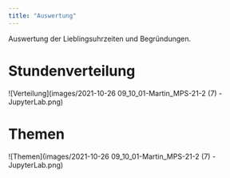 ```yaml
---
title: "Auswertung"
---
```


Auswertung der Lieblingsuhrzeiten und Begründungen.

# Stundenverteilung

![Verteilung](images/2021-10-26 09_10_01-Martin_MPS-21-2 (7) - JupyterLab.png)

# Themen

![Themen](images/2021-10-26 09_10_01-Martin_MPS-21-2 (7) - JupyterLab.png)
